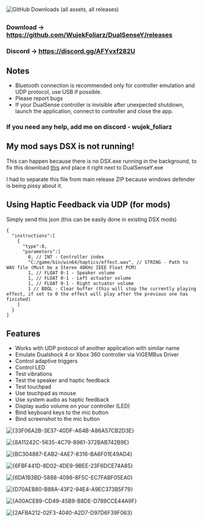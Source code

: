 ![GitHub Downloads (all assets, all releases)](https://img.shields.io/github/downloads/WujekFoliarz/DualSenseY/total)

##
### Download → https://github.com/WujekFoliarz/DualSenseY/releases
### Discord → https://discord.gg/AFYvxf282U

## Notes
- Bluetooth connection is recommended only for controller emulation and UDP protocol, use USB if possible.
- Please report bugs
- If your DualSense controller is invisible after unexpected shutdown, launch the application, connect to controller and close the app.

### If you need any help, add me on discord - wujek_foliarz

## My mod says DSX is not running!
This can happen because there is no DSX.exe running in the background, to fix this download [this](https://raw.githubusercontent.com/WujekFoliarz/DualSenseY/refs/heads/master/DSX/DSX.exe) and place it right next to DualSenseY.exe

I had to separate this file from main release ZIP because windows defender is being pissy about it.

## Using Haptic Feedback via UDP (for mods)
Simply send this json (this can be easily done in existing DSX mods)
```
{
  "instructions":[
    {
      "type":8,
      "parameters":[
        0, // INT - Controller index
        "C:/game/bin/win64/haptics/effect.wav", // STRING - Path to WAV file (Must be a Stereo 48KHz IEEE Float PCM)
        1, // FLOAT 0-1 - Speaker volume
        1, // FLOAT 0-1 - Left actuator volume
        1, // FLOAT 0-1 - Right actuator volume
        1 // BOOL - Clear buffer (this will stop the currently playing effect, if set to 0 the effect will play after the previous one has finished)
    ]
  }
]
```

## Features

- Works with UDP protocol of another application with similar name
- Emulate Dualshock 4 or Xbox 360 controller via ViGEMBus Driver
- Control adaptive triggers
- Control LED
- Test vibrations
- Test the speaker and haptic feedback
- Test touchpad
- Use touchpad as mouse
- Use system audio as haptic feedback
- Display audio volume on your controller (LED)
- Bind keyboard keys to the mic button
- Bind screenshot to the mic button


![{33F06A2B-3E37-40DF-A64B-A86A57CB2D3E}](https://github.com/user-attachments/assets/ec74dcef-403d-4769-99ae-f1b15bd52c64)

![{8A11242C-5635-4C79-8961-372BAB742B9E}](https://github.com/user-attachments/assets/93aaea5b-1dfd-4276-91c7-ab14df3f2455)

![{BC304887-EAB2-4AE7-8316-BA6F01E49AD4}](https://github.com/user-attachments/assets/e1f56fdd-71ae-4c9d-b9ee-3689cfab5123)

![{6FBF441D-8D02-4DE9-9BEE-23F6DCE74A85}](https://github.com/user-attachments/assets/0de75993-b78d-462c-bf5c-fcd5cb697df6)

![{6DA1B3BD-5888-4098-8F5C-EC7FABF05EA0}](https://github.com/user-attachments/assets/8f745832-6d37-45fc-8efc-17c00d795a75)

![{D70AEB80-B88A-43F2-94E4-A9EC373B5F79}](https://github.com/user-attachments/assets/38831a6d-6933-4abe-bf51-321103e1806e)

![{A00ACE89-CD49-45B9-B8DE-D789CCE44A9F}](https://github.com/user-attachments/assets/01c129e3-d6ff-4718-b424-45d4a96c45fb)

![{2AFBA212-02F3-4040-A2D7-D97D6F39F063}](https://github.com/user-attachments/assets/dba35baa-264e-4df6-a102-b5c052bfadf4)



